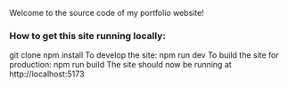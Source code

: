 Welcome to the source code of my portfolio website!

### How to get this site running locally:

git clone
npm install
To develop the site: npm run dev
To build the site for production: npm run build
The site should now be running at http://localhost:5173
